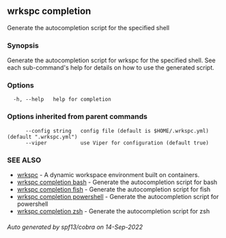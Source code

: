 ## wrkspc completion

Generate the autocompletion script for the specified shell

### Synopsis

Generate the autocompletion script for wrkspc for the specified shell.
See each sub-command's help for details on how to use the generated script.


### Options

```
  -h, --help   help for completion
```

### Options inherited from parent commands

```
      --config string   config file (default is $HOME/.wrkspc.yml) (default ".wrkspc.yml")
      --viper           use Viper for configuration (default true)
```

### SEE ALSO

* [wrkspc](wrkspc.md)	 - A dynamic workspace environment built on containers.
* [wrkspc completion bash](wrkspc_completion_bash.md)	 - Generate the autocompletion script for bash
* [wrkspc completion fish](wrkspc_completion_fish.md)	 - Generate the autocompletion script for fish
* [wrkspc completion powershell](wrkspc_completion_powershell.md)	 - Generate the autocompletion script for powershell
* [wrkspc completion zsh](wrkspc_completion_zsh.md)	 - Generate the autocompletion script for zsh

###### Auto generated by spf13/cobra on 14-Sep-2022
